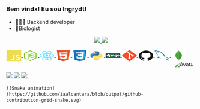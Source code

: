 ### Bem vindx! Eu sou Ingrydt!


- 👩🏾‍💻 Backend developer
- 🔬Biologist

<div align="center">
  <a href="https://github.com/iaalcantara">
  <img height="180em" src="https://github-readme-stats.vercel.app/api?username=iaalcantara&show_icons=true&theme=dracula&include_all_commits=true&count_private=true"/>
  <img height="180em" src="https://github-readme-stats.vercel.app/api/top-langs/?username=iaalcantara&layout=compact&langs_count=7&theme=dracula"/>
</div>
  
   <div style="display: inline_block"><br>
  <img align="center" alt="Ia-Js" height="30" width="40" src="https://raw.githubusercontent.com/devicons/devicon/master/icons/javascript/javascript-plain.svg">
  <img align="center" alt="Ia-Nodejs" height="30" width="40" src="https://raw.githubusercontent.com/devicons/devicon/master/icons/nodejs/nodejs-plain.svg">
  <img align="center" alt="Ia-React" height="30" width="40" src="https://raw.githubusercontent.com/devicons/devicon/master/icons/react/react-original.svg">
  <img align="center" alt="Ia-HTML" height="30" width="40" src="https://raw.githubusercontent.com/devicons/devicon/master/icons/html5/html5-original.svg">
  <img align="center" alt="Ia-CSS" height="30" width="40" src="https://raw.githubusercontent.com/devicons/devicon/master/icons/css3/css3-original.svg">
  <img align="center" alt="Ia-Python" height="30" width="40" src="https://raw.githubusercontent.com/devicons/devicon/master/icons/python/python-original.svg">
  <img align="center" alt="Ia-Djnago" height="30" width="40" src="https://raw.githubusercontent.com/devicons/devicon/master/icons/django/django-original.svg">
  <img align="center" alt="Ia-Git" height="30" width="40" src="https://raw.githubusercontent.com/devicons/devicon/master/icons/git/git-original.svg">
  <img align="center" alt="Ia-GitHub" height="30" width="40" src="https://raw.githubusercontent.com/devicons/devicon/master/icons/github/github-original.svg">
  <img align="center" alt="Ia-MySQL" height="30" width="40" src="https://raw.githubusercontent.com/devicons/devicon/master/icons/mysql/mysql-original.svg">
  <img align="center" alt="Ia-MongoDb" height="30" width="40" src="https://raw.githubusercontent.com/devicons/devicon/master/icons/mongodb/mongodb-original.svg">
  <img align="right" alt="Avatar" height="150" style="border-radius:50px;" src="https://lh6.googleusercontent.com/P1psMbGETPlN4i7hyHzKMNlC0acLLqsENB8Hudl4ElOCBjTc2_-aUrA7FOc0MW4eJL8jh3gLjXBvi2CBN8w=w1366-h625">
</div>
  
  ##
  
  <div>
  <a href="https://instagram.com/_row3na" target="_blank"><img src="https://img.shields.io/badge/-Instagram-%23E4405F?style=for-the-badge&logo=instagram&logoColor=white" target="_blank"></a>
  <a href = "mailto:ingrydtalcacntara@gmail.com"><img src="https://img.shields.io/badge/-Gmail-%23333?style=for-the-badge&logo=gmail&logoColor=white" target="_blank"></a>
  <a href="linkedin.com/in/ingrydtalcântara" target="_blank"><img src="https://img.shields.io/badge/-LinkedIn-%230077B5?style=for-the-badge&logo=linkedin&logoColor=white" target="_blank"></a>
 </div>
  
    ![Snake animation](https://github.com/iaalcantara/blob/output/github-contribution-grid-snake.svg)

  



